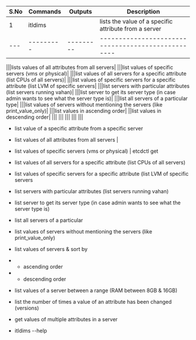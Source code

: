 | S.No | Commands | Outputs | Description |
|---|---------|---------|--------------------------------------------------|
| 1 | itldims |    | lists the value of a specific attribute from a server |
|---|---------|---------|--------------------------------------------------|



|||lists values of all attributes from all servers|
|||list values of specific servers (vms or physical)|
|||list values of all servers for a specific attribute (list CPUs of all servers)|
|||list values of specific servers for a specific attribute (list LVM of specific servers|
|||list servers with particular attributes (list servers running vahan)|
|||list server to get its server type (in case admin wants to see what the server type is)|
|||list all servers of a particular type|
|||list values of servers without mentioning the servers (like print_value_only)|
|||list values in ascending order|
||list values in descending order|
|||
|||
|||
|||
|||

- list value of a specific attribute from a specific server

- list values of all attributes from all servers | 

- list values of specific servers (vms or physical) | etcdctl get

- list values of all servers for a specific attribute (list CPUs of all servers)

- list values of specific servers for a specific attribute (list LVM of specific servers 

- list servers with particular attributes (list servers running vahan)

- list server to get its server type (in case admin wants to see what the server type is)

- list all servers of a particular 

- list values of servers without mentioning the servers (like print_value_only)

- list values of servers & sort by
- - ascending order
- - descending order

- list values of a server between a range (RAM between 8GB & 16GB)

- list the number of times a value of an attribute has been changed (versions)

- get values of multiple attributes in a server

- itldims --help
